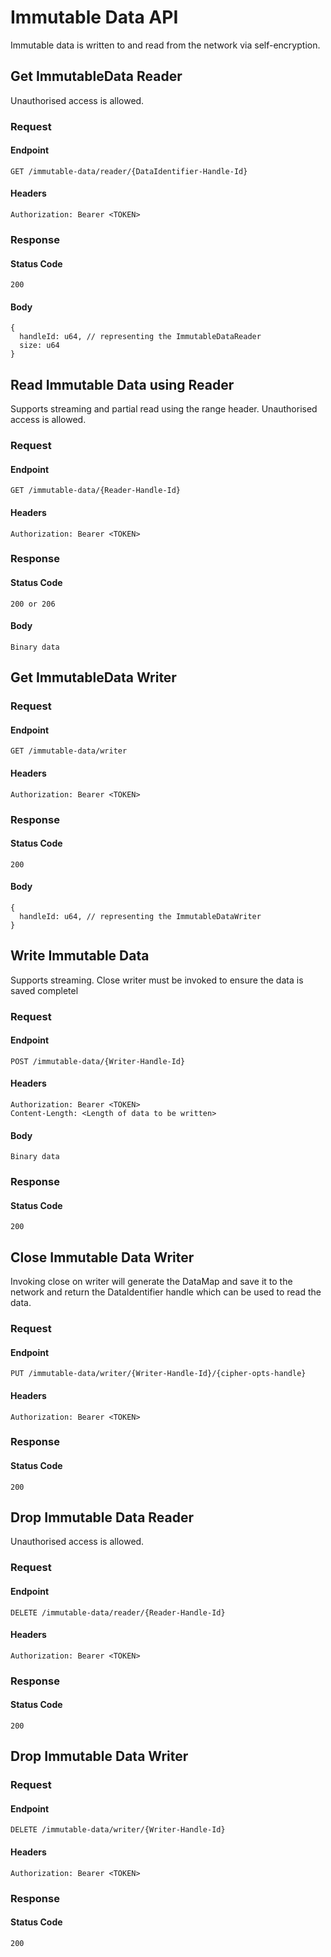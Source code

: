 # Immutable Data API

Immutable data is written to and read from the network via self-encryption.

## Get ImmutableData Reader

Unauthorised access is allowed.

### Request

#### Endpoint

```
GET /immutable-data/reader/{DataIdentifier-Handle-Id}
```

#### Headers

```
Authorization: Bearer <TOKEN>
```

### Response

#### Status Code

```
200
```

#### Body

```
{
  handleId: u64, // representing the ImmutableDataReader
  size: u64
}
```

## Read Immutable Data using Reader

Supports streaming and partial read using the range header. Unauthorised access is allowed.

### Request

#### Endpoint

```
GET /immutable-data/{Reader-Handle-Id}
```

#### Headers

```
Authorization: Bearer <TOKEN>
```

### Response

#### Status Code

```
200 or 206
```

#### Body

```
Binary data
```

## Get ImmutableData Writer

### Request

#### Endpoint

```
GET /immutable-data/writer
```

#### Headers

```
Authorization: Bearer <TOKEN>
```

### Response

#### Status Code

```
200
```

#### Body

```
{
  handleId: u64, // representing the ImmutableDataWriter  
}
```

## Write Immutable Data

Supports streaming. Close writer must be invoked to ensure the data is saved completel

### Request

#### Endpoint

```
POST /immutable-data/{Writer-Handle-Id}
```

#### Headers

```
Authorization: Bearer <TOKEN>
Content-Length: <Length of data to be written>
```

#### Body

```
Binary data
```

### Response

#### Status Code

```
200
```

## Close Immutable Data Writer

Invoking close on writer will generate the DataMap and save it to the network and
return the DataIdentifier handle which can be used to read the data.

### Request

#### Endpoint

```
PUT /immutable-data/writer/{Writer-Handle-Id}/{cipher-opts-handle}
```

#### Headers

```
Authorization: Bearer <TOKEN>
```

### Response

#### Status Code

```
200
```

## Drop Immutable Data Reader

Unauthorised access is allowed.

### Request

#### Endpoint

```
DELETE /immutable-data/reader/{Reader-Handle-Id}
```

#### Headers

```
Authorization: Bearer <TOKEN>
```

### Response

#### Status Code

```
200
```

## Drop Immutable Data Writer

### Request

#### Endpoint

```
DELETE /immutable-data/writer/{Writer-Handle-Id}
```

#### Headers

```
Authorization: Bearer <TOKEN>
```

### Response

#### Status Code

```
200
```
